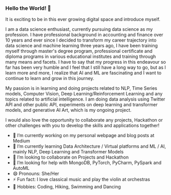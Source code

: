 ### Hello the World! 👋

It is exciting to be in this ever growing digital space and introduce myself.

I am a data science enthusiast, currently pursuing data science as my profession. I have professional background in accounting and finance over 10 years and ever since I decided to transform my career trajectory into data science and machine learning three years ago, I have been training myself through master's degree program, professional certificate and diploma programs in various educational institutes and training through many means and facets. I have to say that my progress in this endeavour so far has been very humble and I feel that I still have a long way to go, but as I learn more and more, I realize that AI and ML are fascinating and I want to continue to learn and grow in this journey.

My passion is in learning and doing projects related to NLP, Time Series models, Computer Vision, Deep Learning/Reinforcement Learning and any topics related to artificial intelligence. I am doing data analysis using Twitter API and other public API, experiments on deep learning and transformer models, and generative AI Art, which is my ongoing project.

I would also love the opportunity to collaborate any projects, Hackathon or other challenges with you to develop the skills and applications together! 

- 🔭 I’m currently working on my personal webpage and blog posts at Medium
- 🌱 I’m currently learning Data Architecture / Virtual platforms and ML / AI, mainly NLP, Deep Learning and Transformer Models
- 👯 I’m looking to collaborate on Projects and Hackathon
- 🤔 I’m looking for help with MongoDB, PyTorch, PyCharm, PySpark and AutoML
- 😄 Pronouns: She/Her
- ⚡ Fun fact: I love classical music and play the violin at orchestras
- :rocket: Hobbies: Coding, Hiking, Swimming and Dancing
